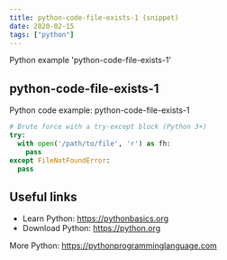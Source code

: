 ```yaml
---
title: python-code-file-exists-1 (snippet)
date: 2020-02-15
tags: ["python"]
---
```

Python example 'python-code-file-exists-1'


## python-code-file-exists-1

Python code example: python-code-file-exists-1

```python
# Brute force with a try-except block (Python 3+)
try: 
  with open('/path/to/file', 'r') as fh: 
    pass
except FileNotFoundError: 
  pass


```

## Useful links

- Learn Python: https://pythonbasics.org
- Download Python: https://python.org

More Python: https://pythonprogramminglanguage.com
